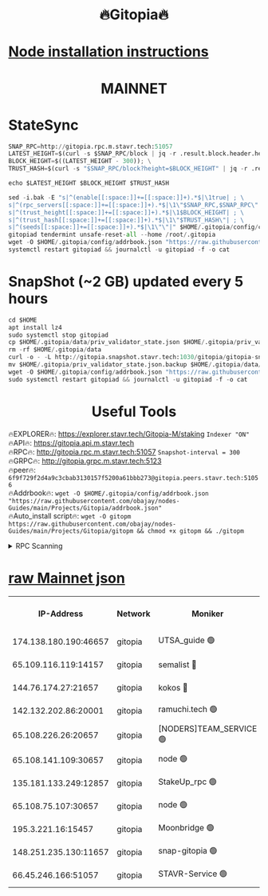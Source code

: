 <h1 align="center"> 🔥Gitopia🔥</h1>

[Node installation instructions](https://github.com/obajay/nodes-Guides/tree/main/Projects/Gitopia)
=

<h1 align="center"> MAINNET</h1>

# StateSync
```python
SNAP_RPC=http://gitopia.rpc.m.stavr.tech:51057
LATEST_HEIGHT=$(curl -s $SNAP_RPC/block | jq -r .result.block.header.height); \
BLOCK_HEIGHT=$((LATEST_HEIGHT - 300)); \
TRUST_HASH=$(curl -s "$SNAP_RPC/block?height=$BLOCK_HEIGHT" | jq -r .result.block_id.hash)

echo $LATEST_HEIGHT $BLOCK_HEIGHT $TRUST_HASH

sed -i.bak -E "s|^(enable[[:space:]]+=[[:space:]]+).*$|\1true| ; \
s|^(rpc_servers[[:space:]]+=[[:space:]]+).*$|\1\"$SNAP_RPC,$SNAP_RPC\"| ; \
s|^(trust_height[[:space:]]+=[[:space:]]+).*$|\1$BLOCK_HEIGHT| ; \
s|^(trust_hash[[:space:]]+=[[:space:]]+).*$|\1\"$TRUST_HASH\"| ; \
s|^(seeds[[:space:]]+=[[:space:]]+).*$|\1\"\"|" $HOME/.gitopia/config/config.toml
gitopiad tendermint unsafe-reset-all --home /root/.gitopia
wget -O $HOME/.gitopia/config/addrbook.json "https://raw.githubusercontent.com/obajay/nodes-Guides/main/Projects/Gitopia/addrbook.json"
systemctl restart gitopiad && journalctl -u gitopiad -f -o cat
```
# SnapShot (~2 GB) updated every 5 hours
```python
cd $HOME
apt install lz4
sudo systemctl stop gitopiad
cp $HOME/.gitopia/data/priv_validator_state.json $HOME/.gitopia/priv_validator_state.json.backup
rm -rf $HOME/.gitopia/data
curl -o - -L http://gitopia.snapshot.stavr.tech:1030/gitopia/gitopia-snap.tar.lz4 | lz4 -c -d - | tar -x -C $HOME/.gitopia --strip-components 2
mv $HOME/.gitopia/priv_validator_state.json.backup $HOME/.gitopia/data/priv_validator_state.json
wget -O $HOME/.gitopia/config/addrbook.json "https://raw.githubusercontent.com/obajay/nodes-Guides/main/Projects/Gitopia/addrbook.json"
sudo systemctl restart gitopiad && journalctl -u gitopiad -f -o cat
```
 <h1 align="center"> Useful Tools</h1>

🔥EXPLORER🔥:      https://explorer.stavr.tech/Gitopia-M/staking  `Indexer "ON"` \
🔥API🔥: 			 		 https://gitopia.api.m.stavr.tech \
🔥RPC🔥:           http://gitopia.rpc.m.stavr.tech:51057              `Snapshot-interval = 300` \
🔥GRPC🔥:          http://gitopia.grpc.m.stavr.tech:5123 \
🔥peer🔥:					 `6f9f729f2d4a9c3cbab3130157f5200a61bbb273@gitopia.peers.stavr.tech:51056` \
🔥Addrbook🔥:    ```wget -O $HOME/.gitopia/config/addrbook.json "https://raw.githubusercontent.com/obajay/nodes-Guides/main/Projects/Gitopia/addrbook.json"``` \
🔥Auto_install script🔥: ```wget -O gitopm https://raw.githubusercontent.com/obajay/nodes-Guides/main/Projects/Gitopia/gitopm && chmod +x gitopm && ./gitopm```


<details>
<summary>RPC Scanning</summary>

<h2 align="center"> We scan nodes in real time every 4 hours. And we provide the final result of RPC endpoints.
We cannot influence the operation of these nodes in any way. </h2>


```python
If Voting Power is higher than 0 --> then the Node is a validator of the network and may be subject to attack and be a potential threat to the chain.
```
```python
We marked such validators with a red symbol
```

</details>

[raw Mainnet json](https://rpc-check.gitopm.stavr.tech/gitopm/rpc-gitopm-result.json)
=

<table><tr><th>IP-Address</th><th>Network</th><th>Moniker</th><th>Latest Block Height</th><th>Earliest Block Height</th><th>Catching Up</th><th>Voting Power</th><th>Scan Time</th></tr><tr><td>174.138.180.190:46657</td><td>gitopia</td><td>UTSA_guide 🟢</td><td>9700900</td><td>6071990</td><td>False</td><td>0</td><td>2023-11-26T11:07:50.910647146UTC</td></tr><tr><td>65.109.116.119:14157</td><td>gitopia</td><td>semalist 🔴</td><td>9700903</td><td>6071990</td><td>False</td><td>428599</td><td>2023-11-26T11:07:55.969881846UTC</td></tr><tr><td>144.76.174.27:21657</td><td>gitopia</td><td>kokos 🔴</td><td>9700916</td><td>6071990</td><td>False</td><td>936373</td><td>2023-11-26T11:08:20.286858206UTC</td></tr><tr><td>142.132.202.86:20001</td><td>gitopia</td><td>ramuchi.tech 🟢</td><td>9700916</td><td>6548337</td><td>False</td><td>0</td><td>2023-11-26T11:08:17.579308434UTC</td></tr><tr><td>65.108.226.26:20657</td><td>gitopia</td><td>[NODERS]TEAM_SERVICE 🟢</td><td>9700929</td><td>6846001</td><td>False</td><td>0</td><td>2023-11-26T11:08:41.410691853UTC</td></tr><tr><td>65.108.141.109:30657</td><td>gitopia</td><td>node 🟢</td><td>9700916</td><td>6931333</td><td>False</td><td>0</td><td>2023-11-26T11:08:17.039595203UTC</td></tr><tr><td>135.181.133.249:12857</td><td>gitopia</td><td>StakeUp_rpc 🟢</td><td>9700916</td><td>8010001</td><td>False</td><td>0</td><td>2023-11-26T11:08:17.934649302UTC</td></tr><tr><td>65.108.75.107:30657</td><td>gitopia</td><td>node 🟢</td><td>9700924</td><td>8802845</td><td>False</td><td>0</td><td>2023-11-26T11:08:32.883192077UTC</td></tr><tr><td>195.3.221.16:15457</td><td>gitopia</td><td>Moonbridge 🟢</td><td>9700905</td><td>9388094</td><td>False</td><td>0</td><td>2023-11-26T11:07:58.350475712UTC</td></tr><tr><td>148.251.235.130:11657</td><td>gitopia</td><td>snap-gitopia 🟢</td><td>9700916</td><td>9516001</td><td>False</td><td>0</td><td>2023-11-26T11:08:17.316591084UTC</td></tr><tr><td>66.45.246.166:51057</td><td>gitopia</td><td>STAVR-Service 🟢</td><td>9700903</td><td>9689401</td><td>False</td><td>0</td><td>2023-11-26T11:07:55.593122969UTC</td></tr></table>
